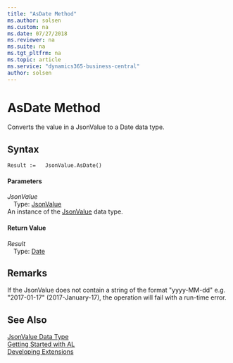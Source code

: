 ```yaml
---
title: "AsDate Method"
ms.author: solsen
ms.custom: na
ms.date: 07/27/2018
ms.reviewer: na
ms.suite: na
ms.tgt_pltfrm: na
ms.topic: article
ms.service: "dynamics365-business-central"
author: solsen
---
```

[//]: # (START>DO_NOT_EDIT)
[//]: # (IMPORTANT:Do not edit any of the content between here and the END>DO_NOT_EDIT.)
[//]: # (Any modifications should be made in the .resx files in the ModernDev repo.)
# AsDate Method
Converts the value in a JsonValue to a Date data type.

## Syntax
```
Result :=   JsonValue.AsDate()
```

#### Parameters
*JsonValue*  
&emsp;Type: [JsonValue](jsonvalue-data-type.md)  
An instance of the [JsonValue](jsonvalue-data-type.md) data type.  

#### Return Value
*Result*  
&emsp;Type: [Date](date-data-type.md)  
  


[//]: # (IMPORTANT: END>DO_NOT_EDIT)

## Remarks
If the JsonValue does not contain a string of the format &quot;yyyy-MM-dd&quot; e.g. &quot;2017-01-17&quot; (2017-January-17), the operation will fail with a run-time error.

## See Also
[JsonValue Data Type](jsonvalue-data-type.md)  
[Getting Started with AL](../devenv-get-started.md)  
[Developing Extensions](../devenv-dev-overview.md)